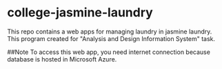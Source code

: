 # college-jasmine-laundry
This repo contains a web apps for managing laundry in jasmine laundry. This program created for "Analysis and Design Information System" task.

##Note
To access this web app, you need internet connection because database is hosted in Microsoft Azure.
